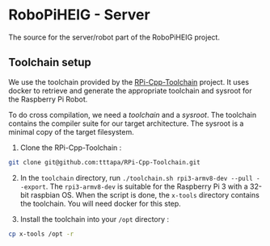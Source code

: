 # RoboPiHEIG - Server

The source for the server/robot part of the RoboPiHEIG project.

##  Toolchain setup

We use the toolchain provided by the [RPi-Cpp-Toolchain](https://github.com/tttapa/RPi-Cpp-Toolchain) project. It uses docker to retrieve and generate the appropriate toolchain and sysroot for the Raspberry Pi Robot.

To do cross compilation, we need a *toolchain* and a *sysroot*. The toolchain contains the compiler suite for our target architecture. The sysroot is a minimal copy of the target filesystem.

1. Clone the RPi-Cpp-Toolchain :

```sh
git clone git@github.com:tttapa/RPi-Cpp-Toolchain.git
```

2. In the `toolchain` directory, run `./toolchain.sh rpi3-armv8-dev --pull --export`. The `rpi3-armv8-dev` is suitable for the Raspberry Pi 3 with a 32-bit raspbian OS. When the script is done, the `x-tools` directory contains the toolchain. You will need docker for this step.

3. Install the toolchain into your `/opt` directory :

```sh
cp x-tools /opt -r
```
